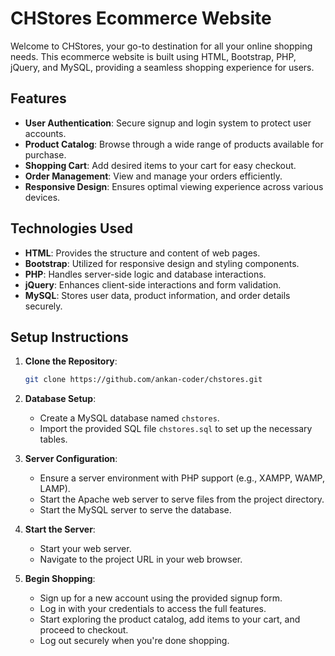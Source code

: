 # CHStores Ecommerce Website

Welcome to CHStores, your go-to destination for all your online shopping needs. This ecommerce website is built using HTML, Bootstrap, PHP, jQuery, and MySQL, providing a seamless shopping experience for users.

## Features

- **User Authentication**: Secure signup and login system to protect user accounts.
- **Product Catalog**: Browse through a wide range of products available for purchase.
- **Shopping Cart**: Add desired items to your cart for easy checkout.
- **Order Management**: View and manage your orders efficiently.
- **Responsive Design**: Ensures optimal viewing experience across various devices.

## Technologies Used

- **HTML**: Provides the structure and content of web pages.
- **Bootstrap**: Utilized for responsive design and styling components.
- **PHP**: Handles server-side logic and database interactions.
- **jQuery**: Enhances client-side interactions and form validation.
- **MySQL**: Stores user data, product information, and order details securely.

## Setup Instructions

1. **Clone the Repository**:

   ```bash
   git clone https://github.com/ankan-coder/chstores.git
   ```

2. **Database Setup**:

   - Create a MySQL database named `chstores`.
   - Import the provided SQL file `chstores.sql` to set up the necessary tables.

3. **Server Configuration**:

   - Ensure a server environment with PHP support (e.g., XAMPP, WAMP, LAMP).
   - Start the Apache web server to serve files from the project directory.
   - Start the MySQL server to serve the database.

4. **Start the Server**:

   - Start your web server.
   - Navigate to the project URL in your web browser.

5. **Begin Shopping**:

   - Sign up for a new account using the provided signup form.
   - Log in with your credentials to access the full features.
   - Start exploring the product catalog, add items to your cart, and proceed to checkout.
   - Log out securely when you're done shopping.
